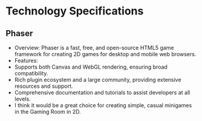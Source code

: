 # Technology Specifications
## Phaser

- Overview: Phaser is a fast, free, and open-source HTML5 game framework for creating 2D games for desktop and mobile web browsers.
- Features:
- Supports both Canvas and WebGL rendering,     ensuring broad compatibility.
- Rich plugin ecosystem and a large community, providing extensive resources and support.
- Comprehensive documentation and tutorials to assist developers at all levels.
- I think it would be a great choice for creating simple, casual minigames in the Gaming Room in 2D.